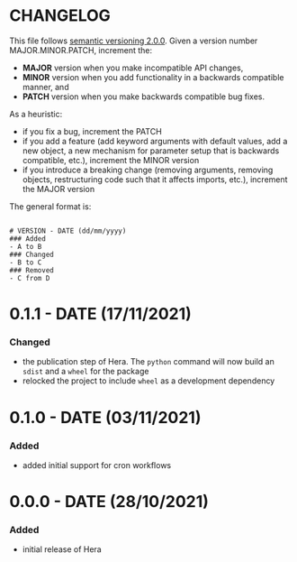 # CHANGELOG

This file follows [semantic versioning 2.0.0](https://semver.org/). Given a version number MAJOR.MINOR.PATCH, increment
the:

- **MAJOR** version when you make incompatible API changes,
- **MINOR** version when you add functionality in a backwards compatible manner, and
- **PATCH** version when you make backwards compatible bug fixes.

As a heuristic:

- if you fix a bug, increment the PATCH
- if you add a feature (add keyword arguments with default values, add a new object, a new mechanism for parameter setup
  that is backwards compatible, etc.), increment the MINOR version
- if you introduce a breaking change (removing arguments, removing objects, restructuring code such that it affects
  imports, etc.), increment the MAJOR version

The general format is:

```

# VERSION - DATE (dd/mm/yyyy)
### Added
- A to B
### Changed
- B to C
### Removed
- C from D

```

# 0.1.1 - DATE (17/11/2021)

### Changed

- the publication step of Hera. The `python` command will now build an `sdist` and a `wheel` for the package
- relocked the project to include `wheel` as a development dependency

# 0.1.0 - DATE (03/11/2021)

### Added

- added initial support for cron workflows

# 0.0.0 - DATE (28/10/2021)

### Added

- initial release of Hera